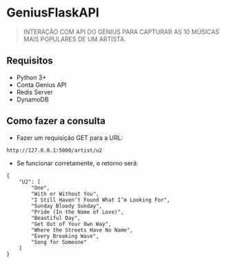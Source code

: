 # GeniusFlaskAPI


                                                                                              


> INTERAÇÃO COM API DO GENIUS PARA CAPTURAR AS 10 MÚSICAS MAIS POPULARES DE UM ARTISTA.



## Requisitos

- Python 3+
- Conta Genius API
- Redis Server
- DynamoDB

## Como fazer a consulta

- Fazer um requisição GET para a URL:
```
http://127.0.0.1:5000/artist/u2
```

- Se funcionar corretamente, o retorno será:
```
{
    "U2": [
        "One",
        "With or Without You",
        "I Still Haven’t Found What I’m Looking For",
        "Sunday Bloody Sunday",
        "Pride (In the Name of Love)",
        "Beautiful Day",
        "Get Out of Your Own Way",
        "Where the Streets Have No Name",
        "Every Breaking Wave",
        "Song for Someone"
    ]
}

```

